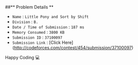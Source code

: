 ##** Problem Details **
 
- `Name`                      : `Little Pony and Sort by Shift`
- `Division`                  : `B.`
- `Date / Time of Submission` : `187 ms`
- `Memory Consumed`           : `3800 KB`
- `Submission ID`             : `37100097`
- `Submission Link`           : [Click Here] (http://codeforces.com/contest/454/submission/37100097)

Happy Coding  :computer: